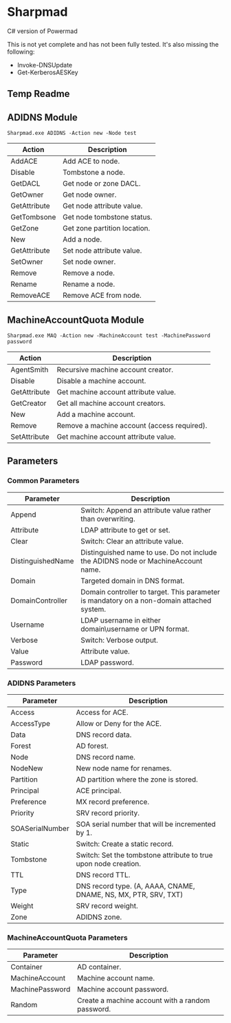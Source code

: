 # Sharpmad
C# version of Powermad

This is not yet complete and has not been fully tested. It's also missing the following:
* Invoke-DNSUpdate   
* Get-KerberosAESKey

## Temp Readme

## ADIDNS Module

`Sharpmad.exe ADIDNS -Action new -Node test`   

|Action | Description |
|----------------|----------------|  
|AddACE | Add ACE to node.  |
|Disable | Tombstone a node.  |
|GetDACL | Get node or zone DACL.  |
|GetOwner |     Get node owner.  |
|GetAttribute | Get node attribute value.  |
|GetTombsone  | Get node tombstone status.  |
|GetZone |      Get zone partition location.  |
|New |          Add a node. | 
|GetAttribute | Set node attribute value. | 
|SetOwner |     Set node owner.  |
|Remove |       Remove a node. | 
|Rename |       Rename a node. | 
|RemoveACE |    Remove ACE from node.  |

## MachineAccountQuota Module

`Sharpmad.exe MAQ -Action new -MachineAccount test -MachinePassword password`  

|Action | Description |
|----------------|----------------|   
|AgentSmith |   Recursive machine account creator.  |
|Disable |      Disable a machine account.  |
|GetAttribute | Get machine account attribute value.  |
|GetCreator |   Get all machine account creators. | 
|New |          Add a machine account. | 
|Remove |       Remove a machine account (access required). | 
|SetAttribute | Get machine account attribute value. | 

## Parameters

### Common Parameters
 
|Parameter  | Description |
|----------------|----------------|   
|Append  |            Switch: Append an attribute value rather than overwriting.  |
|Attribute  |         LDAP attribute to get or set.  |
|Clear  |             Switch: Clear an attribute value.  |
|DistinguishedName  | Distinguished name to use. Do not include the ADIDNS node or MachineAccount name.  |
|Domain  |            Targeted domain in DNS format. | 
|DomainController  |  Domain controller to target. This parameter is mandatory on a non-domain attached system. | 
|Username  |          LDAP username in either domain\\username or UPN format. | 
|Verbose  |           Switch: Verbose output. | 
|Value  |             Attribute value. | 
|Password  |          LDAP password. |  

### ADIDNS Parameters
 
|Parameter  | Description |
|----------------|----------------|  
|Access    |          Access for ACE.  |
|AccessType  |        Allow or Deny for the ACE.  |
|Data    |            DNS record data.  |
|Forest   |           AD forest.  |
|Node  |              DNS record name.  |
|NodeNew   |          New node name for renames.  |
|Partition  |         AD partition where the zone is stored.  |
|Principal  |         ACE principal.  |
|Preference  |        MX record preference.  |
|Priority  |          SRV record priority.  |
|SOASerialNumber |    SOA serial number that will be incremented by 1.  |
|Static   |           Switch: Create a static record.  |
|Tombstone  |         Switch: Set the tombstone attribute to true upon node creation. | 
|TTL    |             DNS record TTL.  |
|Type    |            DNS record type. (A, AAAA, CNAME, DNAME, NS, MX, PTR, SRV, TXT)  |
|Weight    |          SRV record weight. |
|Zone      |          ADIDNS zone.  |

### MachineAccountQuota Parameters

|Parameter  | Description |
|----------------|----------------|   
|Container   |        AD container.  |
|MachineAccount  |    Machine account name.  |
|MachinePassword  |   Machine account password.  |
|Random     |         Create a machine account with a random password.  |
